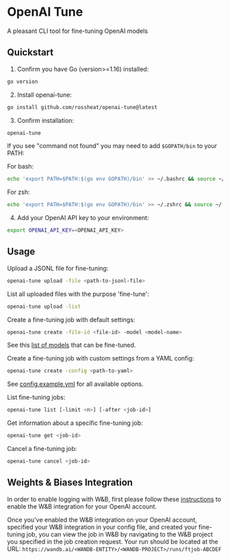 # OpenAI Tune

A pleasant CLI tool for fine-tuning OpenAI models

## Quickstart

1. Confirm you have Go (version>=1.16) installed:
```bash
go version
```

2. Install openai-tune:
```bash
go install github.com/rossheat/openai-tune@latest
```

3. Confirm installation: 
```bash
openai-tune
```

If you see "command not found" you may need to add `$GOPATH/bin` to your PATH: 

For bash:
```bash
echo 'export PATH=$PATH:$(go env GOPATH)/bin' >> ~/.bashrc && source ~/.bashrc
```

For zsh: 
```bash
echo 'export PATH=$PATH:$(go env GOPATH)/bin' >> ~/.zshrc && source ~/.zshrc
```

4. Add your OpenAI API key to your environment:
```bash
export OPENAI_API_KEY=<OPENAI_API_KEY>
```

## Usage

Upload a JSONL file for fine-tuning:
```bash
openai-tune upload -file <path-to-jsonl-file>
```

List all uploaded files with the purpose 'fine-tune':
```bash
openai-tune upload -list
```

Create a fine-tuning job with default settings:
```bash
openai-tune create -file-id <file-id> -model <model-name>
```

See this [list of models](https://platform.openai.com/docs/guides/fine-tuning/#which-models-can-be-fine-tuned) that can be fine-tuned.

Create a fine-tuning job with custom settings from a YAML config:
```bash
openai-tune create -config <path-to-yaml>
```

See [config.example.yml](config.example.yml) for all available options.

List fine-tuning jobs:
```bash
openai-tune list [-limit <n>] [-after <job-id>]
```

Get information about a specific fine-tuning job:
```bash
openai-tune get <job-id>
```

Cancel a fine-tuning job:
```bash
openai-tune cancel <job-id>
```

## Weights & Biases Integration

In order to enable logging with W&B, first please follow these [instructions](https://platform.openai.com/docs/guides/fine-tuning#weights-and-biases-integration) to enable the W&B integration for your OpenAI account.

Once you've enabled the W&B integration on your OpenAI account, specified your W&B integration in your config file, and created your fine-tuning job, you can view the job in W&B by navigating to the W&B project you specified in the job creation request. Your run should be located at the URL:
`https://wandb.ai/<WANDB-ENTITY>/<WANDB-PROJECT>/runs/ftjob-ABCDEF`

